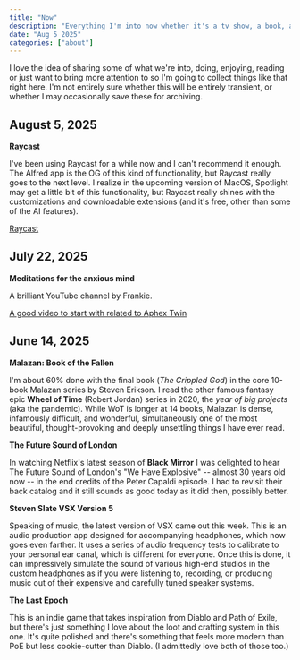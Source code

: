 ```yaml
---
title: "Now"
description: "Everything I'm into now whether it's a tv show, a book, a program or app, a game ... anything I would love to see get some more love or attention."
date: "Aug 5 2025"
categories: ["about"]
---
```


I love the idea of sharing some of what we're into, doing, enjoying, reading or just want to bring more attention to so I'm going to collect things like that right here. I'm not entirely sure whether this will be entirely transient, or whether I may occasionally save these for archiving.

## August 5, 2025

**Raycast**

I've been using Raycast for a while now and I can't recommend it enough. The Alfred app is the OG of this kind of functionality, but Raycast really goes to the next level. I realize in the upcoming version of MacOS, Spotlight may get a little bit of this functionality, but Raycast really shines with the customizations and downloadable extensions (and it's free, other than some of the AI features).

<a href="https://www.raycast.com/" target="_blank">Raycast</a>

## July 22, 2025

**Meditations for the anxious mind**

A brilliant YouTube channel by Frankie.

<a href="https://www.youtube.com/watch?v=6D7dM6u53Us" target="_blank">A good video to start with related to Aphex Twin</a>

## June 14, 2025

**Malazan: Book of the Fallen**

I'm about 60% done with the final book (_The Crippled God_) in the core 10-book Malazan series by Steven Erikson. I read the other famous fantasy epic **Wheel of Time** (Robert Jordan) series in 2020, the _year of big projects_ (aka the pandemic). While WoT is longer at 14 books, Malazan is dense, infamously difficult, and wonderful, simultaneously one of the most beautiful, thought-provoking and deeply unsettling things I have ever read.

**The Future Sound of London**

In watching Netflix's latest season of **Black Mirror** I was delighted to hear The Future Sound of London's "We Have Explosive" -- almost 30 years old now -- in the end credits of the Peter Capaldi episode. I had to revisit their back catalog and it still sounds as good today as it did then, possibly better.

**Steven Slate VSX Version 5**

Speaking of music, the latest version of VSX came out this week. This is an audio production app designed for accompanying headphones, which now goes even farther. It uses a series of audio frequency tests to calibrate to your personal ear canal, which is different for everyone. Once this is done, it can impressively simulate the sound of various high-end studios in the custom headphones as if you were listening to, recording, or producing music out of their expensive and carefully tuned speaker systems.

**The Last Epoch**

This is an indie game that takes inspiration from Diablo and Path of Exile, but there's just something I love about the loot and crafting system in this one. It's quite polished and there's something that feels more modern than PoE but less cookie-cutter than Diablo. (I admittedly love both of those too.)
